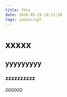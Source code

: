 ```yaml
---
title: this
date: 2018-05-19 19:21:28
tags: javascript
---
```


# xxxxx

## yyyyyyyyy

### zzzzzzzzzz

###### 000000



